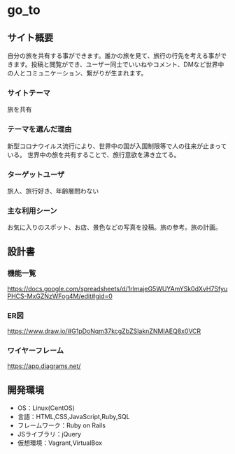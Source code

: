 # go_to

## サイト概要
自分の旅を共有する事ができます。誰かの旅を見て、旅行の行先を考える事ができます。投稿と閲覧ができ、ユーザー同士でいいねやコメント、DMなど世界中の人とコミュニケーション、繋がりが生まれます。

### サイトテーマ
旅を共有

### テーマを選んだ理由
新型コロナウイルス流行により、世界中の国が入国制限等で人の往来が止まっている。 世界中の旅を共有することで、旅行意欲を沸き立てる。

### ターゲットユーザ
旅人、旅行好き、年齢層問わない

### 主な利用シーン
お気に入りのスポット、お店、景色などの写真を投稿。旅の参考。旅の計画。

## 設計書

### 機能一覧
https://docs.google.com/spreadsheets/d/1rlmajeG5WUYAmYSk0dXvH7SfyuPHCS-MxGZNzWFog4M/edit#gid=0

### ER図
https://www.draw.io/#G1pDoNqm37kcgZbZSIaknZNMIAEQ8x0VCR

### ワイヤーフレーム
https://app.diagrams.net/

## 開発環境
- OS：Linux(CentOS)
- 言語：HTML,CSS,JavaScript,Ruby,SQL
- フレームワーク：Ruby on Rails
- JSライブラリ：jQuery
- 仮想環境：Vagrant,VirtualBox

